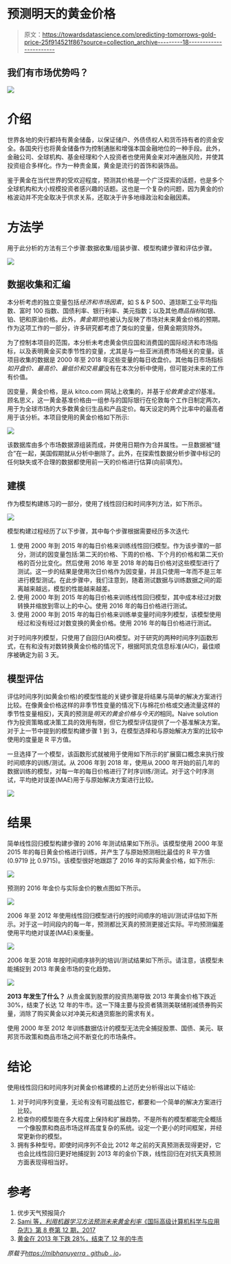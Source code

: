 # 预测明天的黄金价格

> 原文：<https://towardsdatascience.com/predicting-tomorrows-gold-price-25f914521f86?source=collection_archive---------18----------------------->

## 我们有市场优势吗？

![](img/5a8005903791f384bbfb27933a7f87a8.png)

# 介绍

世界各地的央行都持有黄金储备，以保证储户、外债债权人和货币持有者的资金安全。各国央行也将黄金储备作为控制通胀和增强本国金融地位的一种手段。此外，金融公司、全球机构、基金经理和个人投资者也使用黄金来对冲通胀风险，并使其投资组合多样化。作为一种贵金属，黄金是流行的首饰和装饰品。

鉴于黄金在当代世界的受欢迎程度，预测其价格是一个广泛探索的话题，也是多个全球机构和大小规模投资者感兴趣的话题。这也是一个复杂的问题，因为黄金的价格波动并不完全取决于供求关系，还取决于许多地缘政治和金融因素。

# 方法学

用于此分析的方法有三个步骤:数据收集/组装步骤、模型构建步骤和评估步骤。

![](img/2022df5fbee4bd6363816da0542ce0df.png)

## 数据收集和汇编

本分析考虑的独立变量包括*经济和市场因素*，如 S & P 500、道琼斯工业平均指数、富时 100 指数、国债利率、银行利率、美元指数；以及其他*商品指标*如银、铂、钯和原油价格。此外，*黄金期货*也被认为反映了市场对未来黄金价格的预期。作为这项工作的一部分，许多研究都考虑了类似的变量，但黄金期货除外。

为了控制本项目的范围，本分析未考虑黄金供应国和消费国的国际经济和市场指标，以及表明黄金买卖季节性的变量，尤其是与一些亚洲消费市场相关的变量。该项目收集的数据是 2000 年至 2018 年这些变量的每日收盘价。其他每日市场指标*如开盘价、最高价、最低价和交易量*没有在本次分析中使用，但可能对未来的工作有价值。

因变量，黄金价格，是从 kitco.com 网站上收集的，并基于*伦敦黄金定价*基准。顾名思义，这一黄金基准价格由一组参与的国际银行在伦敦每个工作日制定两次，用于为全球市场的大多数黄金衍生品和产品定价。每天设定的两个比率中的最高者用于该分析。本项目使用的黄金价格如下所示:

![](img/8fef08dafeb3b3afa51ba9c6805d080a.png)

该数据库由多个市场数据源组装而成，并使用日期作为合并属性。一旦数据被“缝合”在一起，美国假期就从分析中删除了。此外，在探索性数据分析步骤中标记的任何缺失或不合理的数据都使用前一天的价格进行估算(向前填充)。

## 建模

作为模型构建练习的一部分，使用了线性回归和时间序列方法，如下所示。

![](img/819dbdc2a5fbed543863bc3d74ee5cfd.png)

模型构建过程经历了以下步骤，其中每个步骤根据需要经历多次迭代:

1.  使用 2000 年到 2015 年的每日价格来训练线性回归模型。作为该步骤的一部分，测试的因变量包括:第二天的价格、下周的价格、下个月的价格和第二天价格的百分比变化。然后使用 2016 年至 2018 年的每日价格对这些模型进行了测试。这一步的结果是使用次日价格作为因变量，并且只使用一年而不是三年进行模型测试。在此步骤中，我们注意到，随着测试数据与训练数据之间的距离越来越远，模型的性能越来越差。
2.  使用 2000 年到 2015 年的每日价格来训练线性回归模型，其中成本经过对数转换并缩放到零以上的中心。使用 2016 年的每日价格进行测试。
3.  使用 2000 年到 2015 年的每日价格来训练单变量时间序列模型，该模型使用经过和没有经过对数变换的黄金价格。使用 2016 年的每日价格进行测试。

对于时间序列模型，只使用了自回归(AR)模型。对于研究的两种时间序列函数形式，在有和没有对数转换黄金价格的情况下，根据阿凯克信息标准(AIC)，最佳顺序被确定为前 3 天。

## 模型评估

评估时间序列(如黄金价格)的模型性能的关键步骤是将结果与简单的解决方案进行比较。在像黄金价格这样的非季节性变量的情况下(与棉花价格或交通流量这样的季节性变量相反)，天真的预测是*明天的黄金价格与今天的*相同。Naive solution 作为投资策略或决策工具的效用有限，但它为模型评估提供了一个基准解决方案。对于上一节中提到的模型构建步骤 1 到 3，在模型选择和与原始解决方案的比较中使用的度量是 R 平方值。

一旦选择了一个模型，该函数形式就被用于使用如下所示的扩展窗口概念来执行按时间顺序的训练/测试。从 2006 年到 2018 年，使用从 2000 年开始的前几年的数据训练的模型，对每一年的每日价格进行了时序训练/测试。对于这个时序测试，平均绝对误差(MAE)用于与原始解决方案进行比较。

![](img/a15aea6a7ab93e8bb0ae68927ea4d233.png)

# 结果

简单线性回归模型构建步骤的 2016 年测试结果如下所示。该模型使用 2000 年至 2015 年的每日黄金价格进行训练，并产生了与原始预测相比最佳的 R 平方值(0.9719 比 0.9715)。该模型很好地跟踪了 2016 年的实际黄金价格，如下所示:

![](img/3cb3e122b0dedbcfb38b9e5ac4f4072a.png)

预测的 2016 年金价与实际金价的散点图如下所示。

![](img/c32aab13348be0e76cfaed02316d28ae.png)

2006 年至 2012 年使用线性回归模型进行的按时间顺序的培训/测试评估如下所示。对于这一时间段内的每一年，预测都比天真的预测更接近实际。平均预测偏差使用平均绝对误差(MAE)来衡量。

![](img/615713fd0391939af08bcd048a277e46.png)

2006 年至 2018 年按时间顺序排列的培训/测试结果如下所示。请注意，该模型未能捕捉到 2013 年黄金市场的变化趋势。

![](img/9c130d0185aba1f6d1f9522e24e69c74.png)

**2013 年发生了什么？**
从贵金属到股票的投资热潮导致 2013 年黄金价格下跌近 30%，结束了长达 12 年的牛市。这一下降主要与投资者猜测美联储削减债券购买量，消除了购买黄金以对冲美元和通货膨胀的需求有关。

使用 2000 年至 2012 年训练数据估计的模型无法完全捕捉股票、国债、美元、联邦货币政策和商品市场之间不断变化的市场条件。

# 结论

使用线性回归和时间序列对黄金价格建模的上述历史分析得出以下结论:

1.  对于时间序列变量，无论有没有可能战胜它，都要和一个简单的解决方案进行比较。
2.  检查你的模型能在多大程度上保持和扩展趋势。不是所有的模型都能完全概括一个像股票和商品市场这样高度复杂的系统。设定一个更小的时间框架，并经常更新你的模型。
3.  拥有多种型号。即使时间序列不会比 2012 年之前的天真预测表现得更好，它也会比线性回归更好地捕捉到 2013 年的金价下跌，线性回归在对抗天真预测方面表现得相当好。

# 参考

1.  优步天气预报简介
2.  [Sami 等，*利用机器学习方法预测未来黄金利率*《国际高级计算机科学与应用杂志》第 8 卷第 12 期，2017](http://thesai.org/Downloads/Volume8No12/Paper_13-Predicting_Future_Gold_Rates.pdf)
3.  [黄金在 2013 年下跌 28%，结束了 12 年的牛市](https://www.wsj.com/articles/no-headline-available-1388504140)

*原载于*[*https://mlbhanuyerra . github . io*](https://mlbhanuyerra.github.io/2019-10-12-Predicting-Tomorrows-Gold-Price/)*。*